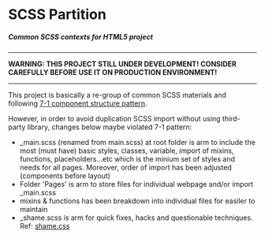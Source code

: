 # SCSS Partition
##### Common SCSS contexts for HTML5 project

------------

**WARNING: THIS PROJECT STILL UNDER DEVELOPMENT! CONSIDER CAREFULLY BEFORE USE IT ON PRODUCTION ENVIRONMENT!**

------------


This project is basically a re-group of common SCSS materials and following [7-1 component structure pattern](https://sass-guidelin.es/#architecture "7-1 component structure pattern"). 

However, in order to avoid duplication SCSS import without using third-party library, changes below maybe violated 7-1 pattern:
- _main.scss (renamed from main.scss) at root folder is arm to include the most (must have) basic styles, classes, variable, import of mixins, functions, placeholders...etc which is the minium set of styles and needs for all pages. Moreover, order of import has been adjusted (components before layout)
- Folder 'Pages' is arm to store files for individual webpage and/or import _main.scss
- mixins & functions has been breakdown into individual files for easiler to maintain
- _shame.scss is arm for quick fixes, hacks and questionable techniques. Ref: [shame.css](https://csswizardry.com/2013/04/shame-css/ "shame.css")
